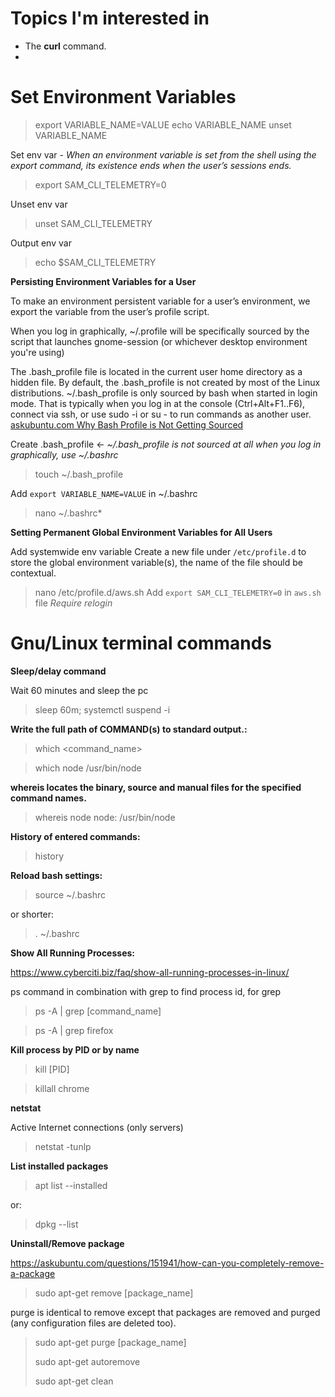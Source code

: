 # Topics I'm interested in

* The **curl** command.
* 

# Set Environment Variables

> export VARIABLE_NAME=VALUE
> echo VARIABLE_NAME
> unset VARIABLE_NAME

Set env var - *When an environment variable is set from the shell using the export command, its existence ends when the user’s sessions ends.*

> export SAM_CLI_TELEMETRY=0

Unset env var

> unset SAM_CLI_TELEMETRY

Output env var

> echo $SAM_CLI_TELEMETRY

**Persisting Environment Variables for a User**

To make an environment persistent variable for a user’s environment, we export the variable from the user’s profile script.

When you log in graphically, ~/.profile will be specifically sourced by the script that launches gnome-session (or whichever desktop environment you're using)

The .bash_profile file is located in the current user home directory as a hidden file.
By default, the .bash_profile is not created by most of the Linux distributions.
~/.bash_profile is only sourced by bash when started in login mode. That is typically when you log in at the console (Ctrl+Alt+F1..F6), connect via ssh, or use sudo -i or su - to run commands as another user.
[askubuntu.com Why Bash Profile is Not Getting Sourced](https://askubuntu.com/questions/121073/why-bash-profile-is-not-getting-sourced-when-opening-a-terminal)

Create .bash_profile <- *~/.bash_profile is not sourced at all when you log in graphically, use ~/.bashrc*

> touch ~/.bash_profile

Add `export VARIABLE_NAME=VALUE` in ~/.bashrc
> nano ~/.bashrc*

**Setting Permanent Global Environment Variables for All Users**

Add systemwide env variable
Create a new file under `/etc/profile.d` to store the global environment variable(s), the name of the file should be contextual.
> nano /etc/profile.d/aws.sh
Add `export SAM_CLI_TELEMETRY=0` in `aws.sh` file
*Require relogin*


# Gnu/Linux terminal commands

**Sleep/delay command**

Wait 60 minutes and sleep the pc

> sleep 60m; systemctl suspend -i 

**Write the full path of COMMAND(s) to standard output.:**

> which <command_name>

> which node
> /usr/bin/node

**whereis  locates  the  binary, source and manual files for the specified command names.**

> whereis node
> node: /usr/bin/node

**History of entered commands:**

> history

**Reload bash settings:**

> source ~/.bashrc

or shorter:

> . ~/.bashrc

**Show All Running Processes:**

https://www.cyberciti.biz/faq/show-all-running-processes-in-linux/

ps command in combination with grep to find process id, for grep

> ps -A | grep [command_name]

> ps -A | grep firefox

**Kill process by PID or by name**

> kill [PID]

> killall chrome

**netstat**

Active Internet connections (only servers)

> netstat -tunlp

**List installed packages**

> apt list --installed

or:

> dpkg --list

**Uninstall/Remove package**

https://askubuntu.com/questions/151941/how-can-you-completely-remove-a-package

> sudo apt-get remove [package_name]

purge is identical to remove except that packages are removed and purged (any configuration files are deleted too).

> sudo apt-get purge [package_name]
> 
> sudo apt-get autoremove
> 
> sudo apt-get clean